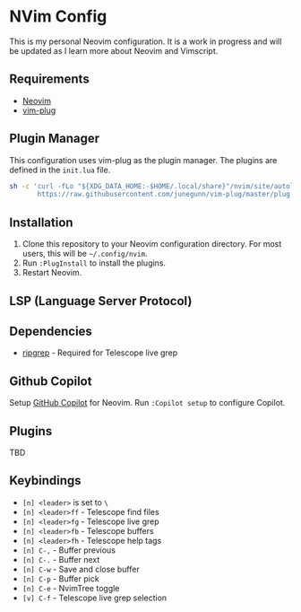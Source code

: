 # NVim Config
This is my personal Neovim configuration. It is a work in progress and will be updated as I learn more about Neovim and Vimscript.

## Requirements
- [Neovim](https://neovim.io/)
- [vim-plug](https://github.com/junegunn/vim-plug)

## Plugin Manager
This configuration uses vim-plug as the plugin manager. The plugins are defined in the `init.lua` file.

```sh
sh -c 'curl -fLo "${XDG_DATA_HOME:-$HOME/.local/share}"/nvim/site/autoload/plug.vim --create-dirs \
       https://raw.githubusercontent.com/junegunn/vim-plug/master/plug.vim'
```

## Installation
1. Clone this repository to your Neovim configuration directory. For most users, this will be `~/.config/nvim`.
2. Run `:PlugInstall` to install the plugins.
3. Restart Neovim.


## LSP (Language Server Protocol)

## Dependencies
- [ripgrep](https://github.com/BurntSushi/ripgrep?tab=readme-ov-file#installation) - Required for Telescope live grep


## Github Copilot
Setup [GitHub Copilot](https://github.com/github/copilot.vim) for Neovim.
Run `:Copilot setup` to configure Copilot.

## Plugins
TBD

## Keybindings
- `[n] <leader>` is set to `\`
- `[n] <leader>ff` - Telescope find files
- `[n] <leader>fg` - Telescope live grep
- `[n] <leader>fb` - Telescope buffers
- `[n] <leader>fh` - Telescope help tags
- `[n] C-,` - Buffer previous
- `[n] C-.` - Buffer next
- `[n] C-w` - Save and close buffer
- `[n] C-p` - Buffer pick
- `[n] C-e` - NvimTree toggle
- `[v] C-f` - Telescope live grep selection


